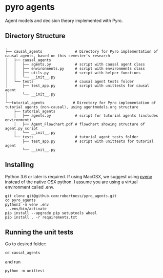 # pyro agents
Agent models and decision theory implemented with Pyro. 

## Directory Structure

```
.
├── causal_agents               # Directory for Pyro implementation of causal agents, based on this semester's research
│   ├── causal_agents           
│   │   ├── agents.py           # script with causal agent class
│   │   ├── environments.py     # script with environments class
│   │   ├── utils.py            # script with helper functions 
│   │   └── __init__.py         
│   └── tests                   # causal agent tests folder
│       ├── test_app.py         # script with unittests for causal agent
│       └── __init__.py         
│
└──tutorial_agents             # Directory for Pyro implementation of tutorial agents (non-causal), using agentmodels.org structure
    ├── tutorial_agents         
    │   ├── agents.py           # script for tutorial agents (includes environment)
    │   ├── Agent_Flowchart.pdf # flowchart showing structure of agent.py script
    │   └── __init__.py         
    └── tests                   # tutorial agent tests folder
        ├── test_app.py         # script with unittests for tutorial agent
        └── __init__.py        
```

## Installing

Python 3.6 or later is required. If using MacOSX, we suggest using [pyenv](https://github.com/pyenv/pyenv) instead of the native OSX python. I assume you are using a virtual environment called .env.

```
git clone git@github.com:robertness/pyro_agents.git
cd pyro_agents
python3 -m venv .env
. .env/bin/activate
pip install --upgrade pip setuptools wheel
pip install . -r requirements.txt
```

## Running the unit tests

Go to desired folder:
```
cd causal_agents
```

and run
```
python -m unittest
```